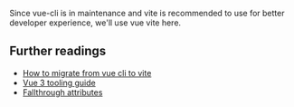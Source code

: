 Since vue-cli is in maintenance and vite is recommended to use for better developer experience, we'll use vue vite here.

## Further readings
- [How to migrate from vue cli to vite](https://vueschool.io/articles/vuejs-tutorials/how-to-migrate-from-vue-cli-to-vite/)
- [Vue 3 tooling guide](https://vuejs.org/guide/scaling-up/tooling.html)
- [Fallthrough attributes](https://vuejs.org/guide/components/attrs.html)